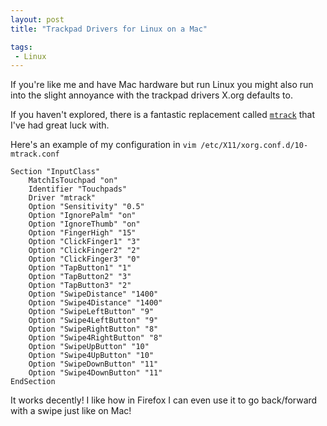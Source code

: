 ```yaml
---
layout: post
title: "Trackpad Drivers for Linux on a Mac"

tags:
 - Linux
---
```


If you're like me and have Mac hardware but run Linux you might also run into the slight annoyance with the trackpad drivers X.org defaults to.

If you haven't explored, there is a fantastic replacement called [`mtrack`](https://github.com/BlueDragonX/xf86-input-mtrack) that I've had great luck with.

Here's an example of my configuration in `vim /etc/X11/xorg.conf.d/10-mtrack.conf`

```
Section "InputClass"
    MatchIsTouchpad "on"
    Identifier "Touchpads"
    Driver "mtrack"
    Option "Sensitivity" "0.5"
    Option "IgnorePalm" "on"
    Option "IgnoreThumb" "on"
    Option "FingerHigh" "15"
    Option "ClickFinger1" "3"
    Option "ClickFinger2" "2"
    Option "ClickFinger3" "0"
    Option "TapButton1" "1"
    Option "TapButton2" "3"
    Option "TapButton3" "2"
    Option "SwipeDistance" "1400"
    Option "Swipe4Distance" "1400"
    Option "SwipeLeftButton" "9"
    Option "Swipe4LeftButton" "9"
    Option "SwipeRightButton" "8"
    Option "Swipe4RightButton" "8"
    Option "SwipeUpButton" "10"
    Option "Swipe4UpButton" "10"
    Option "SwipeDownButton" "11"
    Option "Swipe4DownButton" "11"
EndSection
```

It works decently! I like how in Firefox I can even use it to go back/forward with a swipe just like on Mac!
